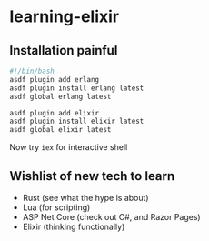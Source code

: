 # learning-elixir

## Installation painful 
```bash
#!/bin/bash
asdf plugin add erlang
asdf plugin install erlang latest
asdf global erlang latest

asdf plugin add elixir
asdf plugin install elixir latest
asdf global elixir latest
```

Now try `iex` for interactive shell


## Wishlist of new tech to learn

* Rust (see what the hype is about)
* Lua (for scripting)
* ASP Net Core (check out C#, and Razor Pages)
* Elixir (thinking functionally)